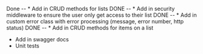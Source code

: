 Done -- * Add in CRUD methods for lists
DONE -- * Add in security middleware to ensure the user only get access to their list
DONE -- * Add in custom error class with error processing (message, error number, http status)
DONE -- * Add in CRUD methods for items on a list
* Add in swagger docs
* Unit tests